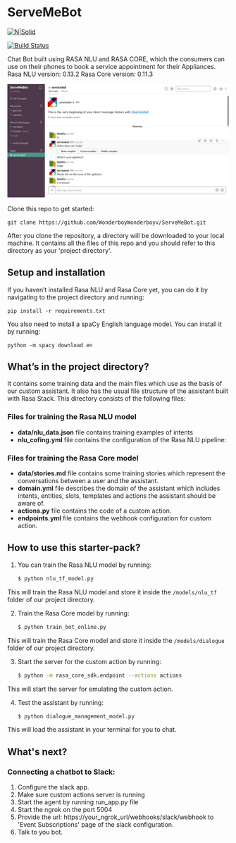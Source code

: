 # ServeMeBot

[![N|Solid](https://cldup.com/dTxpPi9lDf.thumb.png)](https://nodesource.com/products/nsolid)

[![Build Status](https://travis-ci.org/joemccann/dillinger.svg?branch=master)](https://travis-ci.org/joemccann/dillinger)

Chat Bot built using RASA NLU and RASA CORE, which the consumers can use on their phones to book a service appointment for their Appliances.
Rasa NLU version: 0.13.2
Rasa Core version: 0.11.3

![alt text](https://raw.githubusercontent.com/WonderboyWonderboyv/ServeMeBot/master/image.png)


Clone this repo to get started:

```
git clone https://github.com/WonderboyWonderboyv/ServeMeBot.git
```

After you clone the repository, a directory will be downloaded to your local machine. It contains all the files of this repo and you should refer to this directory as your 'project directory'.


## Setup and installation

If you haven’t installed Rasa NLU and Rasa Core yet, you can do it by navigating to the project directory and running:  
```
pip install -r requirements.txt
```

You also need to install a spaCy English language model. You can install it by running:

```
python -m spacy download en
```


## What’s in the project directory?

It contains some training data and the main files which use as the basis of our custom assistant. It also has the usual file structure of the assistant built with Rasa Stack. This directory consists of the following files:

### Files for training the Rasa NLU model

- **data/nlu_data.json** file contains training examples of intents 
- **nlu_cofing.yml** file contains the configuration of the Rasa NLU pipeline:  

### Files for training the Rasa Core model

- **data/stories.md** file contains some training stories which represent the conversations between a user and the assistant. 
- **domain.yml** file describes the domain of the assistant which includes intents, entities, slots, templates and actions the assistant should be aware of.  
- **actions.py** file contains the code of a custom action.
- **endpoints.yml** file contains the webhook configuration for custom action.

## How to use this starter-pack?
1. You can train the Rasa NLU model by running:  
    ```sh
    $ python nlu_tf_model.py
    ```  
This will train the Rasa NLU model and store it inside the `/models/nlu_tf` folder of our project directory.

2. Train the Rasa Core model by running:  
    ```sh
    $ python train_bot_online.py
    ```   
This will train the Rasa Core model and store it inside the `/models/dialogue` folder of our project directory.

3. Start the server for the custom action by running:  
    ```sh
    $ python -m rasa_core_sdk.endpoint --actions actions
    ```  
This will start the server for emulating the custom action.

4. Test the assistant by running:  
    ```sh
    $ python dialogue_management_model.py
    ```  
This will load the assistant in your terminal for you to chat.

## What's next?
### Connecting a chatbot to Slack:
1. Configure the slack app. 
2. Make sure custom actions server is running  
3. Start the agent by running run_app.py file  
4. Start the ngrok on the port 5004  
5. Provide the url: https://your_ngrok_url/webhooks/slack/webhook to 'Event Subscriptions' page of the slack configuration.  
6. Talk to you bot. 


